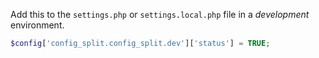 Add this to the `settings.php` or `settings.local.php` file in a *development*
environment.

```php
$config['config_split.config_split.dev']['status'] = TRUE;
```
